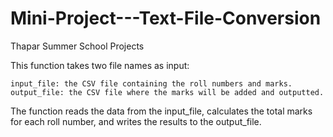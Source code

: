 # Mini-Project---Text-File-Conversion
Thapar Summer School Projects

This function takes two file names as input:

    input_file: the CSV file containing the roll numbers and marks.
    output_file: the CSV file where the marks will be added and outputted.
The function reads the data from the input_file, calculates the total marks for each roll number, and writes the results to the output_file.
